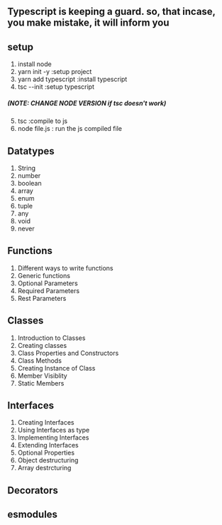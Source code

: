 
## Typescript is keeping a guard. so, that incase, you make mistake, it will inform you

## setup

1. install node
2. yarn init -y :setup project
3. yarn add typescript :install typescript
4. tsc --init :setup typescript
##### (NOTE: CHANGE NODE VERSION if tsc doesn't work)
5. tsc :compile to js  
6. node file.js : run the js compiled file

## Datatypes
1. String
2. number
3. boolean
4. array
5. enum
6. tuple
7. any 
8. void
9. never

## Functions
1. Different ways to write functions
2. Generic functions
3. Optional Parameters
4. Required Parameters
5. Rest Parameters

## Classes
1. Introduction to Classes
2. Creating classes
3. Class Properties and Constructors
4. Class Methods
5. Creating Instance of Class
6. Member Visiblity
7. Static Members


## Interfaces
1. Creating Interfaces
2. Using Interfaces as type
3. Implementing Interfaces
4. Extending Interfaces
5. Optional Properties
6. Object destructuring
7. Array destrcturing


## Decorators
## esmodules